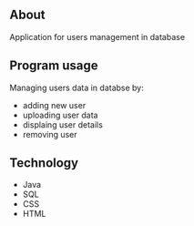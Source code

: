 ## About
Application for users management in database

## Program usage
Managing users data in databse by:
* adding new user
* uploading user data
* displaing user details
* removing user 

## Technology
* Java
* SQL
* CSS
* HTML


